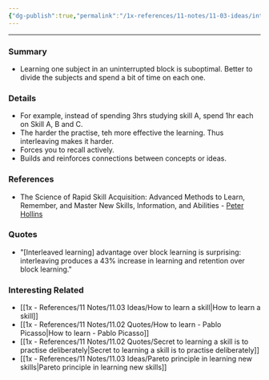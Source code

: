 ```yaml
---
{"dg-publish":true,"permalink":"/1x-references/11-notes/11-03-ideas/interleaved-practise/"}
---
```


---

### Summary
- Learning one subject in an uninterrupted block is suboptimal. Better to divide the subjects and spend a bit of time on each one.

### Details
- For example, instead of spending 3hrs studying skill A, spend 1hr each on Skill A, B and C. 
- The harder the practise, teh more effective the learning. Thus interleaving makes it harder.
- Forces you to recall actively.
- Builds and reinforces connections between concepts or ideas.

### References
- The Science of Rapid Skill Acquisition: Advanced Methods to Learn, Remember, and Master New Skills, Information, and Abilities - [Peter Hollins](https://www.goodreads.com/author/show/16593818.Peter_Hollins)

### Quotes
- "[Interleaved learning] advantage over block learning is surprising: interleaving produces a 43% increase in learning and retention over block learning."

### Interesting Related
- [[1x - References/11 Notes/11.03 Ideas/How to learn a skill\|How to learn a skill]]
- [[1x - References/11 Notes/11.02 Quotes/How to learn - Pablo Picasso\|How to learn - Pablo Picasso]]
- [[1x - References/11 Notes/11.02 Quotes/Secret to learning a skill is to practise deliberately\|Secret to learning a skill is to practise deliberately]]
- [[1x - References/11 Notes/11.03 Ideas/Pareto principle in learning new skills\|Pareto principle in learning new skills]]
